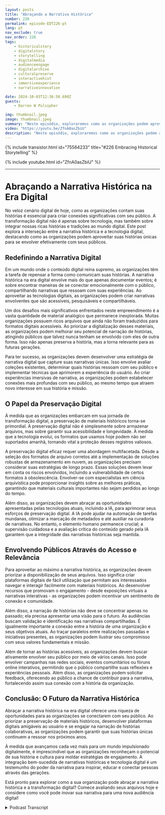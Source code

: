 ```yaml
---
layout: posts
title: "Abraçando a Narrativa Histórica"
number: 226
permalink: episode-EDT226-pt
lang: pt
nav_exclude: true
nav_order: 226
tags:
    - historicalstory
    - digitalstory
    - storytelling
    - digitalmedia
    - audienceengage
    - digitalarchive
    - culturalpreserve
    - interactivehist
    - immersiveexperience
    - narrativeinnovation

date: 2024-10-03T12:36:50.698Z
guests:
    - Darren W Pulsipher

img: thumbnail.jpeg
image: thumbnail.jpeg
summary: "Neste episódio, exploraremos como as organizações podem aproveitar a narrativa digital para criar conexões significativas com suas audiências. Ao integrar narrativas históricas ricas com tecnologia de ponta, as empresas podem preservar seu patrimônio enquanto engajam o público moderno de maneiras novas e dinâmicas. Darren mergulha fundo na história com Kristen Gwinn-Becker, CEO da HistoryIT."
video: "https://youtu.be/ZfnA0asZbiU"
description: "Neste episódio, exploraremos como as organizações podem aproveitar a narrativa digital para criar conexões significativas com suas audiências. Ao integrar narrativas históricas ricas com tecnologia de ponta, as empresas podem preservar seu patrimônio enquanto engajam o público moderno de maneiras novas e dinâmicas. Darren mergulha fundo na história com Kristen Gwinn-Becker, CEO da HistoryIT."
---
```


<div>
{% include transistor.html id="75564233" title="#226 Embracing Historical Storytelling" %}

{% include youtube.html id="ZfnA0asZbiU" %}
</div>

---

# Abraçando a Narrativa Histórica na Era Digital

No veloz cenário digital de hoje, como as organizações contam suas histórias é essencial para criar conexões significativas com seu público. A transformação digital não é apenas sobre tecnologia, mas também sobre integrar nossas ricas histórias e tradições ao mundo digital. Este post explora a interseção entre a narrativa histórica e a tecnologia digital, destacando como as organizações podem aproveitar suas histórias únicas para se envolver efetivamente com seus públicos.

## Redefinindo a Narrativa Digital

Em um mundo onde o conteúdo digital reina supremo, as organizações têm a tarefa de repensar a forma como comunicam suas histórias. A narrativa histórica na era digital envolve mais do que apenas documentar eventos; é sobre encontrar maneiras de se conectar emocionalmente com o público, compartilhando narrativas que ressoam com suas experiências. Ao aproveitar as tecnologias digitais, as organizações podem criar narrativas envolventes que são acessíveis, pesquisáveis e compartilháveis.

Um dos desafios mais significativos enfrentados neste empreendimento é a vasta quantidade de material analógico que permanece inexplorada. Muitas organizações possuem ricos arquivos que ainda não foram traduzidos para formatos digitais acessíveis. Ao priorizar a digitalização desses materiais, as organizações podem melhorar seu potencial de narração de histórias, atingindo públicos que talvez nunca tenham se envolvido com eles de outra forma. Isso não apenas preserva a história, mas a torna relevante para as futuras gerações.

Para ter sucesso, as organizações devem desenvolver uma estratégia de narrativa digital que capture suas narrativas únicas. Isso envolve avaliar coleções existentes, determinar quais histórias ressoam com seu público e implementar técnicas que aprimorem a experiência do usuário. Ao criar experiências imersivas de narrativa, as organizações podem estabelecer conexões mais profundas com seu público, ao mesmo tempo que atraem novo interesse em sua história e missão.

## O Papel da Preservação Digital

À medida que as organizações embarcam em sua jornada de transformação digital, a preservação de materiais históricos torna-se primordial. A preservação digital não é simplesmente sobre armazenar arquivos, mas sobre garantir sua acessibilidade e longevidade. À medida que a tecnologia evolui, os formatos que usamos hoje podem não ser suportados amanhã, tornando vital a proteção desses registros valiosos.

A preservação digital eficaz requer uma abordagem multifacetada. Desde a seleção dos formatos de arquivo corretos até a implementação de soluções robustas de armazenamento em nuvem, as organizações precisam considerar suas estratégias de longo prazo. Essas soluções devem levar em conta os riscos envolvidos, incluindo a vulnerabilidade de certos formatos à obsolescência. Envolver-se com especialistas em ciência arquivística pode proporcionar insights sobre as melhores práticas, garantindo que materiais culturais importantes não sejam perdidos ao longo do tempo.

Além disso, as organizações devem abraçar as oportunidades apresentadas pelas tecnologias atuais, incluindo a IA, para aprimorar seus esforços de preservação digital. A IA pode ajudar na automação de tarefas mundanas, otimizar a marcação de metadados e até auxiliar na curadoria de narrativas. No entanto, o elemento humano permanece crucial; a supervisão cuidadosa e a avaliação crítica do conteúdo gerado pela IA garantem que a integridade das narrativas históricas seja mantida.

## Envolvendo Públicos Através do Acesso e Relevância

Para aproveitar ao máximo a narrativa histórica, as organizações devem priorizar a disponibilização de seus arquivos. Isso significa criar plataformas digitais de fácil utilização que permitam aos interessados navegar e interagir facilmente com materiais históricos. Ao desenvolver recursos que promovam o engajamento - desde exposições virtuais a narrativas interativas - as organizações podem incentivar um sentimento de conexão e comunidade.

Além disso, a narração de histórias não deve se concentrar apenas no passado; ela precisa apresentar uma visão para o futuro. As audiências buscam validação e identificação nas narrativas compartilhadas. É igualmente importante a conexão entre a história de uma organização e seus objetivos atuais. Ao traçar paralelos entre realizações passadas e iniciativas presentes, as organizações podem ilustrar seu compromisso com seus valores fundamentais e missão.

Além de tornar as histórias acessíveis, as organizações devem buscar ativamente envolver seu público por meio de vários canais. Isso pode envolver campanhas nas redes sociais, eventos comunitários ou fóruns online interativos, permitindo que o público compartilhe suas reflexões e experiências pessoais. Além disso, as organizações podem solicitar feedback, oferecendo ao público a chance de contribuir para a narrativa, fortalecendo assim sua conexão com a história da organização.

## Conclusão: O Futuro da Narrativa Histórica

Abraçar a narrativa histórica na era digital oferece uma riqueza de oportunidades para as organizações se conectarem com seu público. Ao priorizar a preservação de materiais históricos, desenvolver plataformas digitais amigáveis ao usuário e se engajar na narração de histórias colaborativas, as organizações podem garantir que suas histórias únicas continuem a ressoar nos próximos anos.

À medida que avançamos cada vez mais para um mundo impulsionado digitalmente, é imprescindível que as organizações reconheçam o potencial de sua história e cultura para moldar estratégias de engajamento. A integração bem-sucedida de narrativas históricas e tecnologia digital é um testemunho do poder da narrativa para inspirar, educar e conectar pessoas através das gerações.

Está pronto para explorar como a sua organização pode abraçar a narrativa histórica e a transformação digital? Comece avaliando seus arquivos hoje e considere como você pode inovar sua narrativa para uma nova audiência digital!



<details>
<summary> Podcast Transcript </summary>

<p></p>

</details>
